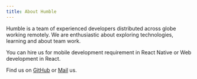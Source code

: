 ```yaml
---
title: About Humble
---
```


Humble is a team of experienced developers distributed across globe working remotely.
We are enthusiastic about exploring technologies, learning and about team work.

You can hire us for mobile development requirement in React Native or Web development in React.

Find us on [GitHub](https://github.com/humbledevs) or [Mail](mailto:robinnagpal.tiet@gmail.com) us.
